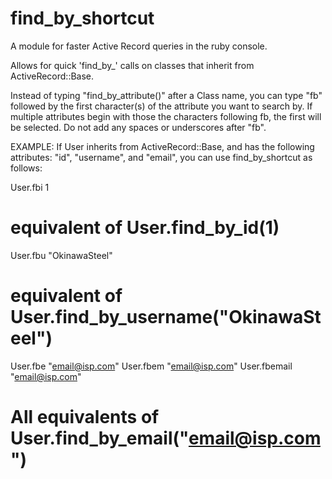 find_by_shortcut
================

A module for faster Active Record queries in the ruby console.

Allows for quick 'find_by_' calls on classes that inherit from ActiveRecord::Base.

Instead of typing "find_by_attribute()" after a Class name, you can type "fb" followed by 
the first character(s) of the attribute you want to search by. If multiple attributes
begin with those the characters following fb, the first will be selected. Do not add any
spaces or underscores after "fb".


EXAMPLE:
If User inherits from ActiveRecord::Base, and has the following attributes: "id", "username",
and "email", you can use find_by_shortcut as follows:

User.fbi 1
# equivalent of User.find_by_id(1)

User.fbu "OkinawaSteel"
# equivalent of User.find_by_username("OkinawaSteel")

User.fbe "email@isp.com"
User.fbem "email@isp.com"
User.fbemail "email@isp.com"

# All equivalents of User.find_by_email("email@isp.com")
